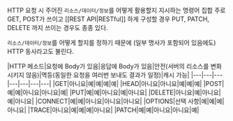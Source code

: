 HTTP 요청 시 주어진 `리소스/데이터/정보`를 어떻게 활용할지 지시하는 명령어 집합
주로 GET, POST가 쓰이고 [[REST API|RESTful]] 하게 구성할 경우 PUT, PATCH, DELETE 까지 쓰이는 경우도 종종 있다.

`리소스/데이터/정보`를 어떻게 할지를 정하기 때문에 (일부 명사가 포함되어 있음에도) HTTP 동사라고도 불린다.


|HTTP 메소드|요청에 Body가 있음|응답에 Body가 있음|안전(서버의 리소스를 변화시키지 않음)|멱등(동일한 요청을 여러번 보내도 결과가 일정)|캐시 가능|
|---|---|---|---|---|---|---|
|GET|아니요|예|예|예|예|
|HEAD|아니요|아니요|예|예|예|
|POST|예|예|아니요|아니요|예|
|PUT|예|예|아니요|예|아니요|
|DELETE|아니요|예|아니요|예|아니요|
|CONNECT|예|예|아니요|아니요|아니요|
|OPTIONS|선택 사항|예|예|예|아니요|
|TRACE|아니요|예|예|예|아니요|
|PATCH|예|예|아니요|아니요|예|
